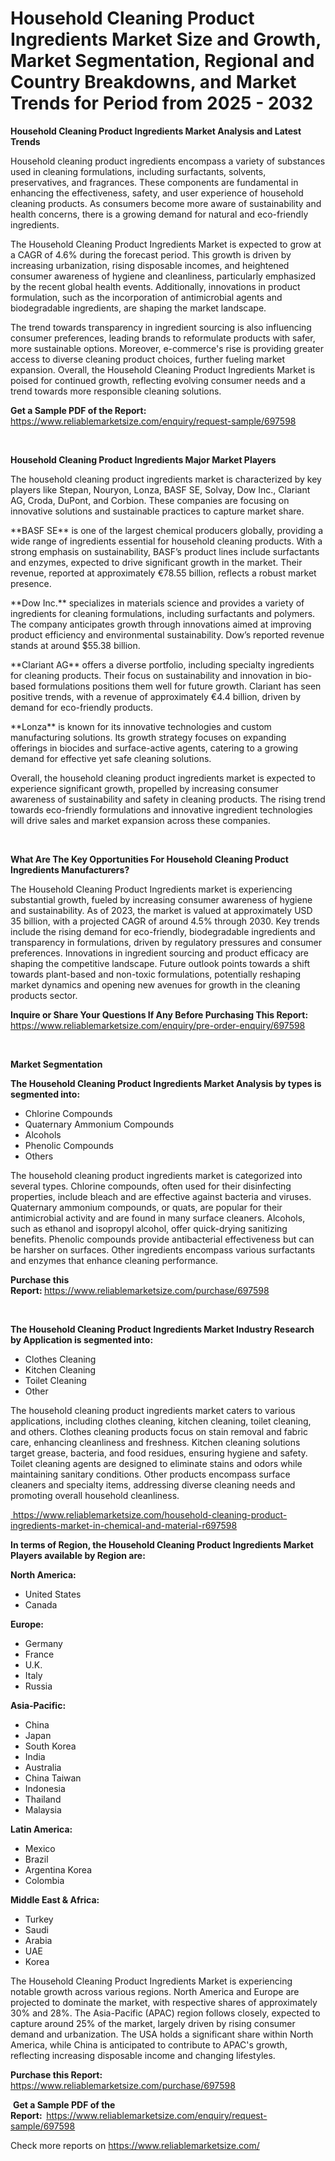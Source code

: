 <p><h1>Household Cleaning Product Ingredients Market Size and Growth, Market Segmentation, Regional and Country Breakdowns, and Market Trends for Period from 2025 -  2032</h1></p><p><strong>Household Cleaning Product Ingredients Market Analysis and Latest Trends</strong></p>
<p><p>Household cleaning product ingredients encompass a variety of substances used in cleaning formulations, including surfactants, solvents, preservatives, and fragrances. These components are fundamental in enhancing the effectiveness, safety, and user experience of household cleaning products. As consumers become more aware of sustainability and health concerns, there is a growing demand for natural and eco-friendly ingredients. </p><p>The Household Cleaning Product Ingredients Market is expected to grow at a CAGR of 4.6% during the forecast period. This growth is driven by increasing urbanization, rising disposable incomes, and heightened consumer awareness of hygiene and cleanliness, particularly emphasized by the recent global health events. Additionally, innovations in product formulation, such as the incorporation of antimicrobial agents and biodegradable ingredients, are shaping the market landscape. </p><p>The trend towards transparency in ingredient sourcing is also influencing consumer preferences, leading brands to reformulate products with safer, more sustainable options. Moreover, e-commerce's rise is providing greater access to diverse cleaning product choices, further fueling market expansion. Overall, the Household Cleaning Product Ingredients Market is poised for continued growth, reflecting evolving consumer needs and a trend towards more responsible cleaning solutions.</p></p>
<p><strong>Get a Sample PDF of the Report:&nbsp;</strong> <a href="https://www.reliablemarketsize.com/enquiry/request-sample/697598?utm_campaign=3172&utm_medium=2&utm_source=Github&utm_content=ia&utm_term=23032025&utm_id=household-cleaning-product-ingredients">https://www.reliablemarketsize.com/enquiry/request-sample/697598</a></p>
<p>&nbsp;</p>
<p><strong>Household Cleaning Product Ingredients Major Market Players</strong></p>
<p><p>The household cleaning product ingredients market is characterized by key players like Stepan, Nouryon, Lonza, BASF SE, Solvay, Dow Inc., Clariant AG, Croda, DuPont, and Corbion. These companies are focusing on innovative solutions and sustainable practices to capture market share.</p><p>**BASF SE** is one of the largest chemical producers globally, providing a wide range of ingredients essential for household cleaning products. With a strong emphasis on sustainability, BASF’s product lines include surfactants and enzymes, expected to drive significant growth in the market. Their revenue, reported at approximately €78.55 billion, reflects a robust market presence.</p><p>**Dow Inc.** specializes in materials science and provides a variety of ingredients for cleaning formulations, including surfactants and polymers. The company anticipates growth through innovations aimed at improving product efficiency and environmental sustainability. Dow’s reported revenue stands at around $55.38 billion.</p><p>**Clariant AG** offers a diverse portfolio, including specialty ingredients for cleaning products. Their focus on sustainability and innovation in bio-based formulations positions them well for future growth. Clariant has seen positive trends, with a revenue of approximately €4.4 billion, driven by demand for eco-friendly products.</p><p>**Lonza** is known for its innovative technologies and custom manufacturing solutions. Its growth strategy focuses on expanding offerings in biocides and surface-active agents, catering to a growing demand for effective yet safe cleaning solutions.</p><p>Overall, the household cleaning product ingredients market is expected to experience significant growth, propelled by increasing consumer awareness of sustainability and safety in cleaning products. The rising trend towards eco-friendly formulations and innovative ingredient technologies will drive sales and market expansion across these companies.</p></p>
<p>&nbsp;</p>
<p><strong>What Are The Key Opportunities For Household Cleaning Product Ingredients Manufacturers?</strong></p>
<p><p>The Household Cleaning Product Ingredients market is experiencing substantial growth, fueled by increasing consumer awareness of hygiene and sustainability. As of 2023, the market is valued at approximately USD 35 billion, with a projected CAGR of around 4.5% through 2030. Key trends include the rising demand for eco-friendly, biodegradable ingredients and transparency in formulations, driven by regulatory pressures and consumer preferences. Innovations in ingredient sourcing and product efficacy are shaping the competitive landscape. Future outlook points towards a shift towards plant-based and non-toxic formulations, potentially reshaping market dynamics and opening new avenues for growth in the cleaning products sector.</p></p>
<p><strong>Inquire or Share Your Questions If Any Before Purchasing This Report:</strong> <a href="https://www.reliablemarketsize.com/enquiry/pre-order-enquiry/697598?utm_campaign=3172&utm_medium=2&utm_source=Github&utm_content=ia&utm_term=23032025&utm_id=household-cleaning-product-ingredients">https://www.reliablemarketsize.com/enquiry/pre-order-enquiry/697598</a></p>
<p>&nbsp;</p>
<p><strong>Market Segmentation</strong></p>
<p><strong>The Household Cleaning Product Ingredients Market Analysis by types is segmented into:</strong></p>
<p><ul><li>Chlorine Compounds</li><li>Quaternary Ammonium Compounds</li><li>Alcohols</li><li>Phenolic Compounds</li><li>Others</li></ul></p>
<p><p>The household cleaning product ingredients market is categorized into several types. Chlorine compounds, often used for their disinfecting properties, include bleach and are effective against bacteria and viruses. Quaternary ammonium compounds, or quats, are popular for their antimicrobial activity and are found in many surface cleaners. Alcohols, such as ethanol and isopropyl alcohol, offer quick-drying sanitizing benefits. Phenolic compounds provide antibacterial effectiveness but can be harsher on surfaces. Other ingredients encompass various surfactants and enzymes that enhance cleaning performance.</p></p>
<p><strong>Purchase this Report:&nbsp;</strong><a href="https://www.reliablemarketsize.com/purchase/697598?utm_campaign=3172&utm_medium=2&utm_source=Github&utm_content=ia&utm_term=23032025&utm_id=household-cleaning-product-ingredients">https://www.reliablemarketsize.com/purchase/697598</a></p>
<p>&nbsp;</p>
<p><strong>The Household Cleaning Product Ingredients Market Industry Research by Application is segmented into:</strong></p>
<p><ul><li>Clothes Cleaning</li><li>Kitchen Cleaning</li><li>Toilet Cleaning</li><li>Other</li></ul></p>
<p><p>The household cleaning product ingredients market caters to various applications, including clothes cleaning, kitchen cleaning, toilet cleaning, and others. Clothes cleaning products focus on stain removal and fabric care, enhancing cleanliness and freshness. Kitchen cleaning solutions target grease, bacteria, and food residues, ensuring hygiene and safety. Toilet cleaning agents are designed to eliminate stains and odors while maintaining sanitary conditions. Other products encompass surface cleaners and specialty items, addressing diverse cleaning needs and promoting overall household cleanliness.</p></p>
<p><a href="https://www.reliablemarketsize.com/household-cleaning-product-ingredients-market-in-chemical-and-material-r697598?utm_campaign=3172&utm_medium=2&utm_source=Github&utm_content=ia&utm_term=23032025&utm_id=household-cleaning-product-ingredients">&nbsp;https://www.reliablemarketsize.com/household-cleaning-product-ingredients-market-in-chemical-and-material-r697598</a></p>
<p><strong>In terms of Region, the Household Cleaning Product Ingredients Market Players available by Region are:</strong></p>
<p>
    <p> <strong> North America: </strong>
        <ul>
            <li>United States</li>
            <li>Canada</li>
        </ul>
        </p> 
    <p> <strong> Europe: </strong>
        <ul>
            <li>Germany</li>
            <li>France</li>
            <li>U.K.</li>
            <li>Italy</li>
            <li>Russia</li>
        </ul>
        </p> 
    <p> <strong> Asia-Pacific: </strong>
        <ul>
            <li>China</li>
            <li>Japan</li>
            <li>South Korea</li>
            <li>India</li>
            <li>Australia</li>
            <li>China Taiwan</li>
            <li>Indonesia</li>
            <li>Thailand</li>
            <li>Malaysia</li>
        </ul>
        </p> 
    <p> <strong> Latin America: </strong>
        <ul>
            <li>Mexico</li>
            <li>Brazil</li>
            <li>Argentina Korea</li>
            <li>Colombia</li>
        </ul>
        </p> 
    <p> <strong> Middle East & Africa: </strong>
        <ul>
            <li>Turkey</li>
            <li>Saudi</li>
            <li>Arabia</li>
            <li>UAE</li>
            <li>Korea</li>
        </ul>
    </p>
    </p>
<p><p>The Household Cleaning Product Ingredients Market is experiencing notable growth across various regions. North America and Europe are projected to dominate the market, with respective shares of approximately 30% and 28%. The Asia-Pacific (APAC) region follows closely, expected to capture around 25% of the market, largely driven by rising consumer demand and urbanization. The USA holds a significant share within North America, while China is anticipated to contribute to APAC's growth, reflecting increasing disposable income and changing lifestyles.</p></p>
<p><strong>Purchase this Report: </strong><a href="https://www.reliablemarketsize.com/purchase/697598?utm_campaign=3172&utm_medium=2&utm_source=Github&utm_content=ia&utm_term=23032025&utm_id=household-cleaning-product-ingredients">https://www.reliablemarketsize.com/purchase/697598</a></p>
<p>&nbsp;<strong>Get a Sample PDF of the Report:&nbsp;&nbsp;</strong><a href="https://www.reliablemarketsize.com/enquiry/request-sample/697598?utm_campaign=3172&utm_medium=2&utm_source=Github&utm_content=ia&utm_term=23032025&utm_id=household-cleaning-product-ingredients">https://www.reliablemarketsize.com/enquiry/request-sample/697598</a></p>
<p><strong></strong></p>
<p>Check more reports on <a href="https://www.reliablemarketsize.com/?utm_campaign=3172&utm_medium=2&utm_source=Github&utm_content=ia&utm_term=23032025&utm_id=household-cleaning-product-ingredients">https://www.reliablemarketsize.com/</a></p>